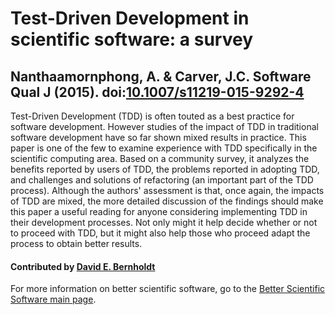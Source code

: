 # Test-Driven Development in scientific software: a survey

## Nanthaamornphong, A. & Carver, J.C. Software Qual J (2015). doi:[10.1007/s11219-015-9292-4](http://dx.doi.org/10.1007/s11219-015-9292-4)

Test-Driven Development (TDD) is often touted as a best practice for software development.  However studies of the impact of TDD in traditional software development have so far shown mixed results in practice.  This paper is one of the few to examine experience with TDD specifically in the scientific computing area.  Based on a community survey, it analyzes the benefits reported by users of TDD, the problems reported in adopting TDD, and challenges and solutions of refactoring (an important part of the TDD process).  Although the authors' assessment is that, once again, the impacts of TDD are mixed, the more detailed discussion of the findings should make this paper a useful reading for anyone considering implementing TDD in their development processes.  Not only might it help decide whether or not to proceed with TDD, but it might also help those who proceed adapt the process to obtain better results.

#### Contributed by [David E. Bernholdt](http://www.csm.ornl.gov/~bernhold/ "David Bernholdt Homepage")

For more information on better scientific software, go to the [Better Scientific Software main page](http://betterscientificsoftware.info).

<!--- 
Categories: reliability
Topics: testing, reliability, reproducibility
Tags: experience, strategy
Level: 2
Prerequisites: WhatIsTesting, HowToTesting
Aggregate: none
--->
